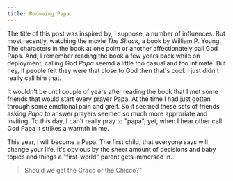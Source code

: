 ```yaml
---
title: Becoming Papa
---
```


The title of this post was inspired by, I suppose, a number of influences. But most recently, watching the movie *The Shack*, a book by William P. Young. The characters in the book at one point or another affectionately call God Papa. And, I remember reading the book a few years back while on deployment, calling God *Papa* seemd a little too casual and too intimate. But hey, if people felt they were that close to God then that's cool. I just didn't really call him that.

It wouldn't be until couple of years after reading the book that I met some friends that would start every prayer Papa. At the time I had just gotten through some emotional pain and greif. So it seemed these sets of friends asking *Papa* to answer prayers seemed so much more apprpriate and inviting. To this day, I can't really pray to "papa", yet, when I hear other call God Papa it strikes a warmth in me.

This year, I will become a Papa. The first child, that everyone says will change your life. It's obvious by the sheer amount of decisions and baby topics and things a "first-world" parent gets immersed in.

>Should we get the Graco or the Chicco?"


